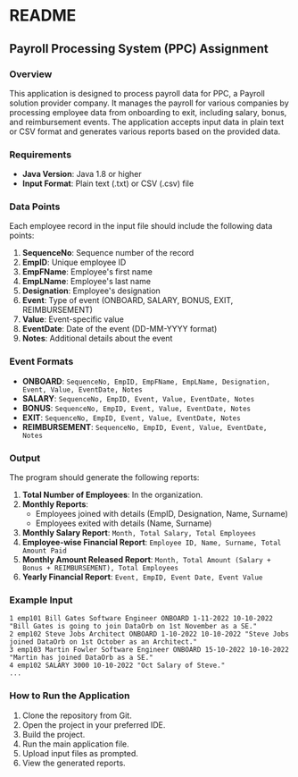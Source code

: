 # README
## Payroll Processing System (PPC) Assignment
### Overview
This application is designed to process payroll data for PPC, a Payroll solution provider company. It manages the payroll for various companies by processing employee data from onboarding to exit, including salary, bonus, and reimbursement events. The application accepts input data in plain text or CSV format and generates various reports based on the provided data.
### Requirements
- **Java Version**: Java 1.8 or higher
- **Input Format**: Plain text (.txt) or CSV (.csv) file
### Data Points
Each employee record in the input file should include the following data points:
1. **SequenceNo**: Sequence number of the record
2. **EmpID**: Unique employee ID
3. **EmpFName**: Employee's first name
4. **EmpLName**: Employee's last name
5. **Designation**: Employee's designation
6. **Event**: Type of event (ONBOARD, SALARY, BONUS, EXIT, REIMBURSEMENT)
7. **Value**: Event-specific value
8. **EventDate**: Date of the event (DD-MM-YYYY format)
9. **Notes**: Additional details about the event
### Event Formats
- **ONBOARD**: `SequenceNo, EmpID, EmpFName, EmpLName, Designation, Event, Value, EventDate, Notes`
- **SALARY**: `SequenceNo, EmpID, Event, Value, EventDate, Notes`
- **BONUS**: `SequenceNo, EmpID, Event, Value, EventDate, Notes`
- **EXIT**: `SequenceNo, EmpID, Event, Value, EventDate, Notes`
- **REIMBURSEMENT**: `SequenceNo, EmpID, Event, Value, EventDate, Notes`

### Output
The program should generate the following reports:
1. **Total Number of Employees**: In the organization.
2. **Monthly Reports**:
    - Employees joined with details (EmpID, Designation, Name, Surname)
    - Employees exited with details (Name, Surname)
3. **Monthly Salary Report**: `Month, Total Salary, Total Employees`
4. **Employee-wise Financial Report**: `Employee ID, Name, Surname, Total Amount Paid`
5. **Monthly Amount Released Report**: `Month, Total Amount (Salary + Bonus + REIMBURSEMENT), Total Employees`
6. **Yearly Financial Report**: `Event, EmpID, Event Date, Event Value`
### Example Input
```plaintext
1 emp101 Bill Gates Software Engineer ONBOARD 1-11-2022 10-10-2022 "Bill Gates is going to join DataOrb on 1st November as a SE."
2 emp102 Steve Jobs Architect ONBOARD 1-10-2022 10-10-2022 "Steve Jobs joined DataOrb on 1st October as an Architect."
3 emp103 Martin Fowler Software Engineer ONBOARD 15-10-2022 10-10-2022 "Martin has joined DataOrb as a SE."
4 emp102 SALARY 3000 10-10-2022 "Oct Salary of Steve."
...
```
### How to Run the Application
1. Clone the repository from Git.
2. Open the project in your preferred IDE.
3. Build the project.
4. Run the main application file.
5. Upload input files as prompted.
6. View the generated reports.
